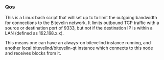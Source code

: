### Qos ###

This is a Linux bash script that will set up tc to limit the outgoing bandwidth for connections to the Bitevelin network. It limits outbound TCP traffic with a source or destination port of 9333, but not if the destination IP is within a LAN (defined as 192.168.x.x).

This means one can have an always-on bitevelind instance running, and another local bitevelind/bitevelin-qt instance which connects to this node and receives blocks from it.
